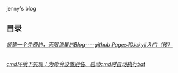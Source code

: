 jenny's blog

## 目录

###### [搭建一个免费的，无限流量的Blog----github Pages和Jekyll入门（转）](https://github.com/jennyandty/jekyll_demo/issues/2)
###### [cmd环境下实现：为命令设置别名、启动cmd时自动执行bat](https://github.com/jennyandty/jekyll_demo/issues/1)
  
